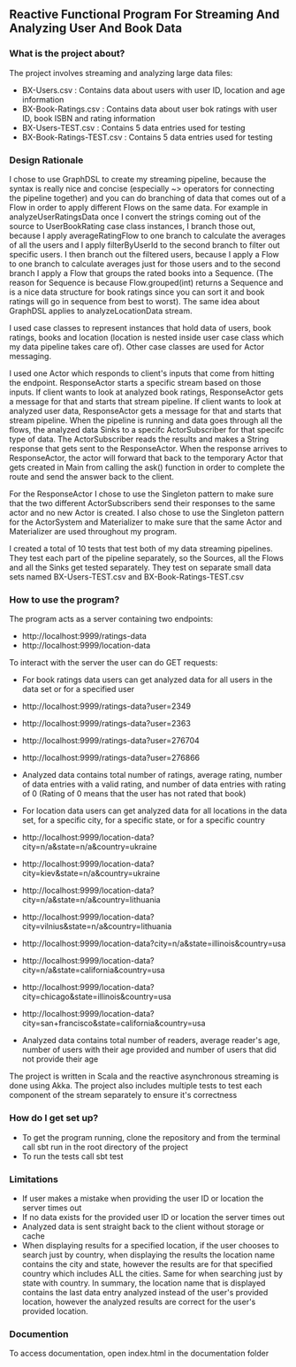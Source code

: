 ## Reactive Functional Program For Streaming And Analyzing User And Book Data ##

### What is the project about? ###

The project involves streaming and analyzing large data files:

* BX-Users.csv : Contains data about users with user ID, location and age information
* BX-Book-Ratings.csv : Contains data about user bok ratings with user ID, book ISBN and rating information
* BX-Users-TEST.csv : Contains 5 data entries used for testing
* BX-Book-Ratings-TEST.csv : Contains 5 data entries used for testing

### Design Rationale ###

I chose to use GraphDSL to create my streaming pipeline, because the syntax is really nice and concise (especially ~> operators for connecting
the pipeline together) and you can do branching of data that comes out of a Flow in order to apply different Flows on the same data.  For example
in analyzeUserRatingsData once I convert the strings coming out of the source to UserBookRating case class instances, I branch those out, because 
I apply averageRatingFlow to one branch to calculate the averages of all the users and I apply filterByUserId to the second branch to filter out 
specific users.  I then branch out the filtered users, because I apply a Flow to one branch to calculate averages just for those users and to the
second branch I apply a Flow that groups the rated books into a Sequence.  (The reason for Sequence is because Flow.grouped(int) returns a 
Sequence and is a nice data structure for book ratings since you can sort it and book ratings will go in sequence from best to worst). The same 
idea about GraphDSL applies to analyzeLocationData stream.

I used case classes to represent instances that hold data of users, book ratings, books and location (location is nested inside user case class 
which my data pipeline takes care of).  Other case classes are used for Actor messaging.

I used one Actor which responds to client's inputs that come from hitting the endpoint.  ResponseActor starts a specific stream based on those
inputs.  If client wants to look at analyzed book ratings, ResponseActor gets a message for that and starts that stream pipeline.  If client
wants to look at analyzed user data, ResponseActor gets a message for that and starts that stream pipeline.  When the pipeline is running and
data goes through all the flows, the analyzed data Sinks to a specifc ActorSubscriber for that specifc type of data.  The ActorSubscriber reads
the results and makes a String response that gets sent to the ResponseActor.  When the response arrives to ResponseActor, the actor will forward
that back to the temporary Actor that gets created in Main from calling the ask() function in order to complete the route and send the answer
back to the client.

For the ResponseActor I chose to use the Singleton pattern to make sure that the two different ActorSubscribers send their responses to the same
actor and no new Actor is created. I also chose to use the Singleton pattern for the ActorSystem and Materializer to make sure that the same
Actor and Materializer are used throughout my program.

I created a total of 10 tests that test both of my data streaming pipelines.  They test each part of the pipeline separately, so the Sources,
all the Flows and all the Sinks get tested separately.  They test on separate small data sets named BX-Users-TEST.csv and BX-Book-Ratings-TEST.csv

### How to use the program? ###

The program acts as a server containing two endpoints:

* http://localhost:9999/ratings-data
* http://localhost:9999/location-data

To interact with the server the user can do GET requests:

* For book ratings data users can get analyzed data for all users in the data set or for a specified user
* http://localhost:9999/ratings-data?user=2349
* http://localhost:9999/ratings-data?user=2363
* http://localhost:9999/ratings-data?user=276704
* http://localhost:9999/ratings-data?user=276866
* Analyzed data contains total number of ratings, average rating, number of data entries with a valid rating, and number
    of data entries with rating of 0 (Rating of 0 means that the user has not rated that book)

* For location data users can get analyzed data for all locations in the data set, for a specific city, for a specific
    state, or for a specific country
* http://localhost:9999/location-data?city=n/a&state=n/a&country=ukraine
* http://localhost:9999/location-data?city=kiev&state=n/a&country=ukraine
* http://localhost:9999/location-data?city=n/a&state=n/a&country=lithuania
* http://localhost:9999/location-data?city=vilnius&state=n/a&country=lithuania
* http://localhost:9999/location-data?city=n/a&state=illinois&country=usa
* http://localhost:9999/location-data?city=n/a&state=california&country=usa
* http://localhost:9999/location-data?city=chicago&state=illinois&country=usa
* http://localhost:9999/location-data?city=san+francisco&state=california&country=usa
* Analyzed data contains total number of readers, average reader's age, number of users with their age provided and
    number of users that did not provide their age

The project is written in Scala and the reactive asynchronous streaming is done using Akka. The project also includes
multiple tests to test each component of the stream separately to ensure it's correctness

### How do I get set up? ###
* To get the program running, clone the repository and from the terminal call sbt run in the root directory of
    the project
* To run the tests call sbt test

### Limitations ###

* If user makes a mistake when providing the user ID or location the server times out
* If no data exists for the provided user ID or location the server times out
* Analyzed data is sent straight back to the client without storage or cache
* When displaying results for a specified location, if the user chooses to search just by country, when displaying the results the location name
    contains the city and state, however the results are for that specified country which includes ALL the cities. Same for when searching just
    by state with country.  In summary, the location name that is displayed contains the last data entry analyzed instead of the user's provided
    location, however the analyzed results are correct for the user's provided location.

### Documention ###

To access documentation, open index.html in the documentation folder